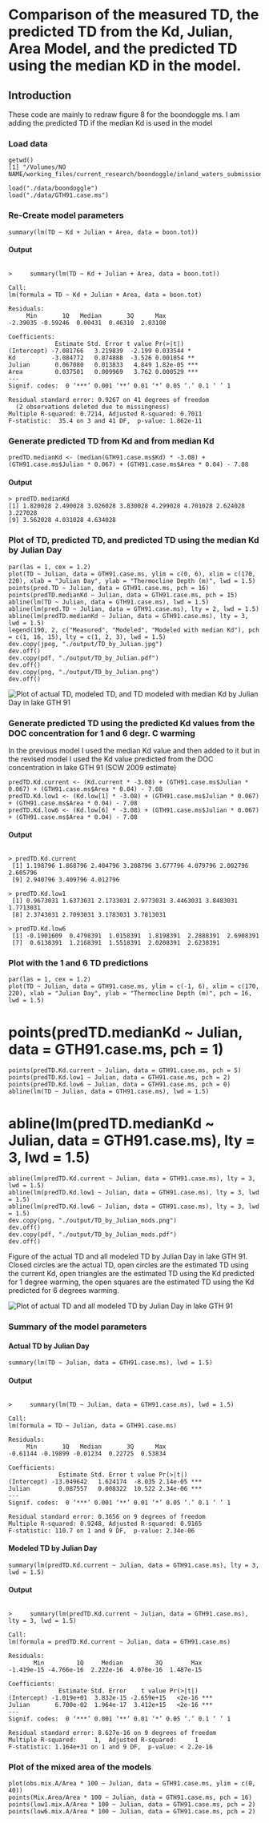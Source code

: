 # Comparison of the measured TD, the predicted TD from the Kd, Julian, Area Model, and the predicted TD using the median KD in the model.

## Introduction

These code are mainly to redraw figure 8 for the boondoggle ms.  I am adding the predicted TD if the median Kd is used in the model

### Load data

    getwd()
    [1] "/Volumes/NO NAME/working_files/current_research/boondoggle/inland_waters_submission/revisions/revision_analysis"

    load("./data/boondoggle")
    load("./data/GTH91.case.ms")

### Re-Create model parameters

    summary(lm(TD ~ Kd + Julian + Area, data = boon.tot))

#### Output

~~~~

>     summary(lm(TD ~ Kd + Julian + Area, data = boon.tot))

Call:
lm(formula = TD ~ Kd + Julian + Area, data = boon.tot)

Residuals:
     Min       1Q   Median       3Q      Max 
-2.39035 -0.59246  0.00431  0.46310  2.03108 

Coefficients:
             Estimate Std. Error t value Pr(>|t|)    
(Intercept) -7.081766   3.219839  -2.199 0.033544 *  
Kd          -3.084772   0.874888  -3.526 0.001054 ** 
Julian       0.067080   0.013833   4.849 1.82e-05 ***
Area         0.037501   0.009969   3.762 0.000529 ***
---
Signif. codes:  0 ‘***’ 0.001 ‘**’ 0.01 ‘*’ 0.05 ‘.’ 0.1 ‘ ’ 1 

Residual standard error: 0.9267 on 41 degrees of freedom
  (2 observations deleted due to missingness)
Multiple R-squared: 0.7214,	Adjusted R-squared: 0.7011 
F-statistic:  35.4 on 3 and 41 DF,  p-value: 1.862e-11

~~~~

### Generate predicted TD from Kd and from median Kd

    predTD.medianKd <- (median(GTH91.case.ms$Kd) * -3.08) + (GTH91.case.ms$Julian * 0.067) + (GTH91.case.ms$Area * 0.04) - 7.08

#### Output

    > predTD.medianKd
    [1] 1.820028 2.490028 3.026028 3.830028 4.299028 4.701028 2.624028 3.227028
    [9] 3.562028 4.031028 4.634028

### Plot of TD, predicted TD, and predicted TD using the median Kd by Julian Day

    
    par(las = 1, cex = 1.2)
    plot(TD ~ Julian, data = GTH91.case.ms, ylim = c(0, 6), xlim = c(170, 220), xlab = "Julian Day", ylab = "Thermocline Depth (m)", lwd = 1.5)
    points(pred.TD ~ Julian, data = GTH91.case.ms, pch = 16)
    points(predTD.medianKd ~ Julian, data = GTH91.case.ms, pch = 15)
    abline(lm(TD ~ Julian, data = GTH91.case.ms), lwd = 1.5)
    abline(lm(pred.TD ~ Julian, data = GTH91.case.ms), lty = 2, lwd = 1.5)
    abline(lm(predTD.medianKd ~ Julian, data = GTH91.case.ms), lty = 3, lwd = 1.5)
    legend(190, 2, c("Measured", "Modeled", "Modeled with median Kd"), pch = c(1, 16, 15), lty = c(1, 2, 3), lwd = 1.5)
    dev.copy(jpeg, "./output/TD_by_Julian.jpg")
    dev.off()
    dev.copy(pdf, "./output/TD_by_Julian.pdf")
    dev.off()
    dev.copy(png, "./output/TD_by_Julian.png")
    dev.off()

![Plot of actual TD, modeled TD, and TD modeled with median Kd by Julian Day in lake GTH 91](../output/TD_by_Julian.png)

### Generate predicted TD using the predicted Kd values from the DOC concentration for 1 and 6 degr. C warming

In the previous model I used the median Kd value and then added to it but in the revised model I used the Kd value predicted from the DOC concentration in lake GTH 91 (SCW 2009 estimate)
  
    predTD.Kd.current <- (Kd.current * -3.08) + (GTH91.case.ms$Julian * 0.067) + (GTH91.case.ms$Area * 0.04) - 7.08
    predTD.Kd.low1 <- (Kd.low[1] * -3.08) + (GTH91.case.ms$Julian * 0.067) + (GTH91.case.ms$Area * 0.04) - 7.08
    predTD.Kd.low6 <- (Kd.low[6] * -3.08) + (GTH91.case.ms$Julian * 0.067) + (GTH91.case.ms$Area * 0.04) - 7.08

#### Output

~~~~

> predTD.Kd.current
 [1] 1.198796 1.868796 2.404796 3.208796 3.677796 4.079796 2.002796 2.605796
 [9] 2.940796 3.409796 4.012796

> predTD.Kd.low1
 [1] 0.9673031 1.6373031 2.1733031 2.9773031 3.4463031 3.8483031 1.7713031
 [8] 2.3743031 2.7093031 3.1783031 3.7813031

> predTD.Kd.low6
 [1] -0.1901609  0.4798391  1.0158391  1.8198391  2.2888391  2.6908391
 [7]  0.6138391  1.2168391  1.5518391  2.0208391  2.6238391

~~~~

### Plot with the 1 and 6 TD predictions

    par(las = 1, cex = 1.2)
    plot(TD ~ Julian, data = GTH91.case.ms, ylim = c(-1, 6), xlim = c(170, 220), xlab = "Julian Day", ylab = "Thermocline Depth (m)", pch = 16, lwd = 1.5)
#    points(predTD.medianKd ~ Julian, data = GTH91.case.ms, pch = 1)
    points(predTD.Kd.current ~ Julian, data = GTH91.case.ms, pch = 5)
    points(predTD.Kd.low1 ~ Julian, data = GTH91.case.ms, pch = 2)
    points(predTD.Kd.low6 ~ Julian, data = GTH91.case.ms, pch = 0)
    abline(lm(TD ~ Julian, data = GTH91.case.ms), lwd = 1.5)
#    abline(lm(predTD.medianKd ~ Julian, data = GTH91.case.ms), lty = 3, lwd = 1.5)
    abline(lm(predTD.Kd.current ~ Julian, data = GTH91.case.ms), lty = 3, lwd = 1.5)
    abline(lm(predTD.Kd.low1 ~ Julian, data = GTH91.case.ms), lty = 3, lwd = 1.5)
    abline(lm(predTD.Kd.low6 ~ Julian, data = GTH91.case.ms), lty = 3, lwd = 1.5)
    dev.copy(png, "./output/TD_by_Julian_mods.png")
    dev.off()
    dev.copy(pdf, "./output/TD_by_Julian_mods.pdf")
    dev.off()

Figure of the actual TD and all modeled TD by Julian Day in lake GTH 91. Closed circles are the actual TD, open circles are the estimated TD using the current Kd, open triangles are the estimated TD using the Kd predicted for 1 degree warming, the open squares are the estimated TD using the Kd predicted for 6 degrees warming.

![Plot of actual TD and all modeled TD by Julian Day in lake GTH 91](../output/TD_by_Julian_mods.png)

### Summary of the model parameters

#### Actual TD by Julian Day

    summary(lm(TD ~ Julian, data = GTH91.case.ms), lwd = 1.5)

#### Output

~~~~

>     summary(lm(TD ~ Julian, data = GTH91.case.ms), lwd = 1.5)

Call:
lm(formula = TD ~ Julian, data = GTH91.case.ms)

Residuals:
     Min       1Q   Median       3Q      Max 
-0.61144 -0.19899 -0.01234  0.22725  0.53834 

Coefficients:
              Estimate Std. Error t value Pr(>|t|)    
(Intercept) -13.049642   1.624174  -8.035 2.14e-05 ***
Julian        0.087557   0.008322  10.522 2.34e-06 ***
---
Signif. codes:  0 ‘***’ 0.001 ‘**’ 0.01 ‘*’ 0.05 ‘.’ 0.1 ‘ ’ 1 

Residual standard error: 0.3656 on 9 degrees of freedom
Multiple R-squared: 0.9248,	Adjusted R-squared: 0.9165 
F-statistic: 110.7 on 1 and 9 DF,  p-value: 2.34e-06 

~~~~

#### Modeled TD by Julian Day

    summary(lm(predTD.Kd.current ~ Julian, data = GTH91.case.ms), lty = 3, lwd = 1.5)

#### Output

~~~~

>     summary(lm(predTD.Kd.current ~ Julian, data = GTH91.case.ms), lty = 3, lwd = 1.5)

Call:
lm(formula = predTD.Kd.current ~ Julian, data = GTH91.case.ms)

Residuals:
       Min         1Q     Median         3Q        Max 
-1.419e-15 -4.766e-16  2.222e-16  4.078e-16  1.487e-15 

Coefficients:
              Estimate Std. Error    t value Pr(>|t|)    
(Intercept) -1.019e+01  3.832e-15 -2.659e+15   <2e-16 ***
Julian       6.700e-02  1.964e-17  3.412e+15   <2e-16 ***
---
Signif. codes:  0 ‘***’ 0.001 ‘**’ 0.01 ‘*’ 0.05 ‘.’ 0.1 ‘ ’ 1 

Residual standard error: 8.627e-16 on 9 degrees of freedom
Multiple R-squared:     1,	Adjusted R-squared:     1 
F-statistic: 1.164e+31 on 1 and 9 DF,  p-value: < 2.2e-16 

~~~~

### Plot of the mixed area of the models

    plot(obs.mix.A/Area * 100 ~ Julian, data = GTH91.case.ms, ylim = c(0, 40))
    points(Mix.Area/Area * 100 ~ Julian, data = GTH91.case.ms, pch = 16)
    points(low1.mix.A/Area * 100 ~ Julian, data = GTH91.case.ms, pch = 2)
    points(low6.mix.A/Area * 100 ~ Julian, data = GTH91.case.ms, pch = 2)

